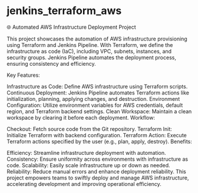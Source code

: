 # jenkins_terraform_aws
🌐 Automated AWS Infrastructure Deployment Project

This project showcases the automation of AWS infrastructure provisioning using Terraform and Jenkins Pipeline. With Terraform, we define the infrastructure as code (IaC), including VPC, subnets, instances, and security groups. Jenkins Pipeline automates the deployment process, ensuring consistency and efficiency.

Key Features:

Infrastructure as Code: Define AWS infrastructure using Terraform scripts.
Continuous Deployment: Jenkins Pipeline automates Terraform actions like initialization, planning, applying changes, and destruction.
Environment Configuration: Utilize environment variables for AWS credentials, default region, and Terraform backend settings.
Clean Workspace: Maintain a clean workspace by clearing it before each deployment.
Workflow:

Checkout: Fetch source code from the Git repository.
Terraform Init: Initialize Terraform with backend configuration.
Terraform Action: Execute Terraform actions specified by the user (e.g., plan, apply, destroy).
Benefits:

Efficiency: Streamline infrastructure deployment with automation.
Consistency: Ensure uniformity across environments with infrastructure as code.
Scalability: Easily scale infrastructure up or down as needed.
Reliability: Reduce manual errors and enhance deployment reliability.
This project empowers teams to swiftly deploy and manage AWS infrastructure, accelerating development and improving operational efficiency.